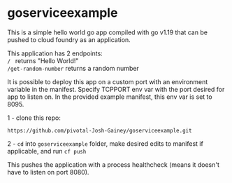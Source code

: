 # goserviceexample

This is a simple hello world go app compiled with go v1.19 that can be pushed to cloud foundry as an application.

This application has 2 endpoints:<br>
```/ ``` returns "Hello World!" <br>
```/get-random-number``` returns a random number<br>

It is possible to deploy this app on a custom port with an environment variable in the manifest. 
Specify TCPPORT env var with the port desired for app to listen on. In the provided example manifest, this env var is set to 8095.

1 - clone this repo:
```
https://github.com/pivotal-Josh-Gainey/goserviceexample.git
```

2 - `cd` into `goserviceexample` folder, make desired edits to manifest if applicable, and run `cf push`

This pushes the application with a process healthcheck (means it doesn't have to listen on port 8080).



